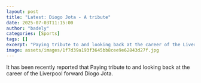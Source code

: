 ```yaml
---
layout: post
title: "Latest: Diogo Jota - A tribute"
date: 2025-07-03T11:15:00
author: "badely"
categories: [Sports]
tags: []
excerpt: "Paying tribute to and looking back at the career of the Liverpool forward Diogo Jota."
image: assets/images/1f7d39a193f3645bb8cee9e62843d27f.jpg
---
```


It has been recently reported that Paying tribute to and looking back at the career of the Liverpool forward Diogo Jota.

